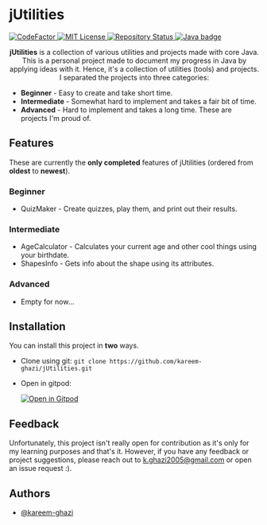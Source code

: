 # jUtilities 

<a href="https://www.codefactor.io/repository/github/kareem-ghazi/jutilities">
  <img
    src="https://www.codefactor.io/repository/github/kareem-ghazi/jutilities/badge"
    alt="CodeFactor"/>
</a>
<a href="https://opensource.org/licenses/MIT">
  <img
    src="https://img.shields.io/badge/License-MIT-red.svg"
    alt="MIT License"/>
</a>
<a href="https://github.com/kareem-ghazi/jUtilities">
  <img
    src="https://img.shields.io/badge/Status-Active-brightgreen"
    alt="Repository Status"/>
</a>
<a href="https://java.com/">
  <img
    src="https://img.shields.io/badge/java-critical.svg?style=for-the-badge&logo=java&logoColor=white"
    alt="Java badge"/>
</a>

<p align="center">
  <b>jUtilities</b> is a collection of various utilities and projects made with core Java. This is a personal project made to document my progress in Java by applying ideas with it. Hence, it's a collection of utilities (tools) and projects. I separated the projects into three categories:
  
  - <strong>Beginner</strong> - Easy to create and take short time.
  - <strong>Intermediate</strong> - Somewhat hard to implement and takes a fair bit of time.
  - <strong>Advanced</strong> - Hard to implement and takes a long time. These are projects I'm proud of.  
</p>

## Features

These are currently the **only completed** features of jUtilities (ordered from **oldest** to **newest**).
### **Beginner**
- QuizMaker - Create quizzes, play them, and print out their results.
  
### **Intermediate**
- AgeCalculator - Calculates your current age and other cool things using your birthdate.
- ShapesInfo - Gets info about the shape using its attributes.

### **Advanced**
- Empty for now...

## Installation

You can install this project in **two** ways.

  - Clone using git: `git clone https://github.com/kareem-ghazi/jUtilities.git`
  - Open in gitpod: 
  
    [![Open in Gitpod](https://gitpod.io/button/open-in-gitpod.svg)](https://gitpod.io/#https://github.com/kareem-ghazi/jUtilities)

## Feedback

Unfortunately, this project isn't really open for contribution as it's only for my learning purposes and that's it. However, if you have any feedback or project suggestions, please reach out to k.ghazi2005@gmail.com or open an issue request :).

## Authors

  - [@kareem-ghazi](https://www.github.com/kareem-ghazi)
